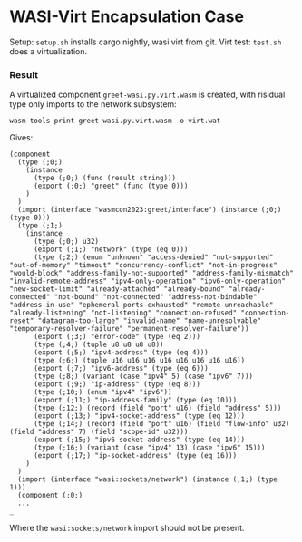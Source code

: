# WASI-Virt Encapsulation Case

Setup: `setup.sh` installs cargo nightly, wasi virt from git.
Virt test: `test.sh` does a virtualization.

### Result

A virtualized component `greet-wasi.py.virt.wasm` is created, with risidual type only imports to the network subsystem:

```
wasm-tools print greet-wasi.py.virt.wasm -o virt.wat
```

Gives:

```
(component
  (type (;0;)
    (instance
      (type (;0;) (func (result string)))
      (export (;0;) "greet" (func (type 0)))
    )
  )
  (import (interface "wasmcon2023:greet/interface") (instance (;0;) (type 0)))
  (type (;1;)
    (instance
      (type (;0;) u32)
      (export (;1;) "network" (type (eq 0)))
      (type (;2;) (enum "unknown" "access-denied" "not-supported" "out-of-memory" "timeout" "concurrency-conflict" "not-in-progress" "would-block" "address-family-not-supported" "address-family-mismatch" "invalid-remote-address" "ipv4-only-operation" "ipv6-only-operation" "new-socket-limit" "already-attached" "already-bound" "already-connected" "not-bound" "not-connected" "address-not-bindable" "address-in-use" "ephemeral-ports-exhausted" "remote-unreachable" "already-listening" "not-listening" "connection-refused" "connection-reset" "datagram-too-large" "invalid-name" "name-unresolvable" "temporary-resolver-failure" "permanent-resolver-failure"))
      (export (;3;) "error-code" (type (eq 2)))
      (type (;4;) (tuple u8 u8 u8 u8))
      (export (;5;) "ipv4-address" (type (eq 4)))
      (type (;6;) (tuple u16 u16 u16 u16 u16 u16 u16 u16))
      (export (;7;) "ipv6-address" (type (eq 6)))
      (type (;8;) (variant (case "ipv4" 5) (case "ipv6" 7)))
      (export (;9;) "ip-address" (type (eq 8)))
      (type (;10;) (enum "ipv4" "ipv6"))
      (export (;11;) "ip-address-family" (type (eq 10)))
      (type (;12;) (record (field "port" u16) (field "address" 5)))
      (export (;13;) "ipv4-socket-address" (type (eq 12)))
      (type (;14;) (record (field "port" u16) (field "flow-info" u32) (field "address" 7) (field "scope-id" u32)))
      (export (;15;) "ipv6-socket-address" (type (eq 14)))
      (type (;16;) (variant (case "ipv4" 13) (case "ipv6" 15)))
      (export (;17;) "ip-socket-address" (type (eq 16)))
    )
  )
  (import (interface "wasi:sockets/network") (instance (;1;) (type 1)))
  (component (;0;)
  ...
_
```

Where the `wasi:sockets/network` import should not be present.